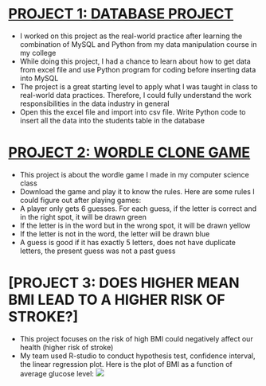 # [PROJECT 1: DATABASE PROJECT](https://github.com/hangyn04/my_projects/blob/main/Project%202.ipynb)
* I worked on this project as the real-world practice after learning the combination of MySQL and Python from my data manipulation course in my college
* While doing this project, I had a chance to learn about how to get data from excel file and use Python program for coding before inserting data into MySQL
* The project is a great starting level to apply what I was taught in class to real-world data practices. Therefore, I could fully understand the work responsibilities in the data industry in general
* Open this the excel file and import into csv file. Write Python code to insert all the data into the students table in the database

# [PROJECT 2: WORDLE CLONE GAME](https://github.com/hangyn04/my_projects_in_class/blob/main/Wordle%20Clone.py)
* This project is about the wordle game I made in my computer science class
* Download the game and play it to know the rules. Here are some rules I could figure out after playing games:
* A player only gets 6 guesses. For each guess, if the letter is correct and in the right spot, it will be drawn green
* If the letter is in the word but in the wrong spot, it will be drawn yellow
* If the letter is not in the word, the letter will be drawn blue
* A guess is good if it has exactly 5 letters, does not have duplicate letters, the present guess was not a past guess

# [PROJECT 3: DOES HIGHER MEAN BMI LEAD TO A HIGHER RISK OF STROKE?]
* This project focuses on the risk of high BMI could negatively affect our health (higher risk of stroke)
* My team used R-studio to conduct hypothesis test, confidence interval, the linear regression plot. Here is the plot of BMI as a function of average glucose level: ![](https://github.com/hangyn04/my_projects_in_class/blob/main/Project%203_Plot.png)
